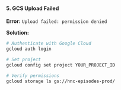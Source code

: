 #### 5. GCS Upload Failed

**Error:** `Upload failed: permission denied`

**Solution:**

```bash
# Authenticate with Google Cloud
gcloud auth login

# Set project
gcloud config set project YOUR_PROJECT_ID

# Verify permissions
gcloud storage ls gs://hnc-episodes-prod/
```
